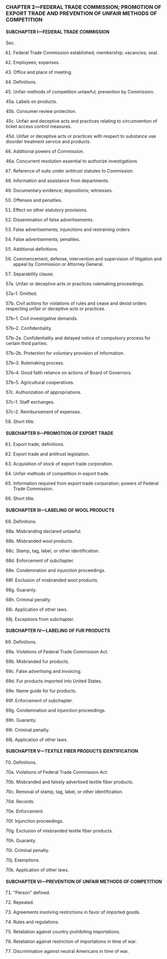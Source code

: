 ### **CHAPTER 2—FEDERAL TRADE COMMISSION; PROMOTION OF EXPORT TRADE AND PREVENTION OF UNFAIR METHODS OF COMPETITION** ###

#### SUBCHAPTER I—FEDERAL TRADE COMMISSION ####

Sec.

41. Federal Trade Commission established; membership; vacancies; seal.

42. Employees; expenses.

43. Office and place of meeting.

44. Definitions.

45. Unfair methods of competition unlawful; prevention by Commission.

45a. Labels on products.

45b. Consumer review protection.

45c. Unfair and deceptive acts and practices relating to circumvention of ticket access control measures.

45d. Unfair or deceptive acts or practices with respect to substance use disorder treatment service and products.

46. Additional powers of Commission.

46a. Concurrent resolution essential to authorize investigations

47. Reference of suits under antitrust statutes to Commission.

48. Information and assistance from departments.

49. Documentary evidence; depositions; witnesses.

50. Offenses and penalties.

51. Effect on other statutory provisions.

52. Dissemination of false advertisements.

53. False advertisements; injunctions and restraining orders.

54. False advertisements; penalties.

55. Additional definitions.

56. Commencement, defense, intervention and supervision of litigation and appeal by Commission or Attorney General.

57. Separability clause.

57a. Unfair or deceptive acts or practices rulemaking proceedings.

57a–1. Omitted.

57b. Civil actions for violations of rules and cease and desist orders respecting unfair or deceptive acts or practices.

57b–1. Civil investigative demands.

57b–2. Confidentiality.

57b–2a. Confidentiality and delayed notice of compulsory process for certain third parties.

57b–2b. Protection for voluntary provision of information.

57b–3. Rulemaking process.

57b–4. Good faith reliance on actions of Board of Governors.

57b–5. Agricultural cooperatives.

57c. Authorization of appropriations.

57c–1. Staff exchanges.

57c–2. Reimbursement of expenses.

58. Short title.

#### SUBCHAPTER II—PROMOTION OF EXPORT TRADE ####

61. Export trade; definitions.

62. Export trade and antitrust legislation.

63. Acquisition of stock of export trade corporation.

64. Unfair methods of competition in export trade.

65. Information required from export trade corporation; powers of Federal Trade Commission.

66. Short title.

#### SUBCHAPTER III—LABELING OF WOOL PRODUCTS ####

68. Definitions.

68a. Misbranding declared unlawful.

68b. Misbranded wool products.

68c. Stamp, tag, label, or other identification.

68d. Enforcement of subchapter.

68e. Condemnation and injunction proceedings.

68f. Exclusion of misbranded wool products.

68g. Guaranty.

68h. Criminal penalty.

68i. Application of other laws.

68j. Exceptions from subchapter.

#### SUBCHAPTER IV—LABELING OF FUR PRODUCTS ####

69. Definitions.

69a. Violations of Federal Trade Commission Act.

69b. Misbranded fur products.

69c. False advertising and invoicing.

69d. Fur products imported into United States.

69e. Name guide for fur products.

69f. Enforcement of subchapter.

69g. Condemnation and injunction proceedings.

69h. Guaranty.

69i. Criminal penalty.

69j. Application of other laws.

#### SUBCHAPTER V—TEXTILE FIBER PRODUCTS IDENTIFICATION ####

70. Definitions.

70a. Violations of Federal Trade Commission Act.

70b. Misbranded and falsely advertised textile fiber products.

70c. Removal of stamp, tag, label, or other identification.

70d. Records.

70e. Enforcement.

70f. Injunction proceedings.

70g. Exclusion of misbranded textile fiber products.

70h. Guaranty.

70i. Criminal penalty.

70j. Exemptions.

70k. Application of other laws.

#### SUBCHAPTER VI—PREVENTION OF UNFAIR METHODS OF COMPETITION ####

71. "Person" defined.

72. Repealed.

73. Agreements involving restrictions in favor of imported goods.

74. Rules and regulations.

75. Retaliation against country prohibiting importations.

76. Retaliation against restriction of importations in time of war.

77. Discrimination against neutral Americans in time of war.